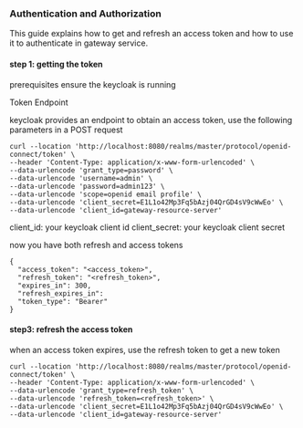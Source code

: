 ### Authentication and Authorization
This guide explains how to get and refresh an access token
and how to use it to authenticate in gateway service.
          

#### step 1: getting the token
prerequisites
ensure the keycloak is running

Token Endpoint

keycloak provides an endpoint to obtain an access token, use the following parameters in a POST request
             
    curl --location 'http://localhost:8080/realms/master/protocol/openid-connect/token' \
    --header 'Content-Type: application/x-www-form-urlencoded' \
    --data-urlencode 'grant_type=password' \
    --data-urlencode 'username=admin' \
    --data-urlencode 'password=admin123' \
    --data-urlencode 'scope=openid email profile' \
    --data-urlencode 'client_secret=E1L1o42Mp3Fq5bAzj04QrGD4sV9cWwEo' \
    --data-urlencode 'client_id=gateway-resource-server'
                          
client_id: your keycloak client id
client_secret: your keycloak client secret

now you have both refresh and access tokens

    {
      "access_token": "<access_token>",
      "refresh_token": "<refresh_token>", 
      "expires_in": 300,
      "refresh_expires_in": 
      "token_type": "Bearer"
    }


#### step3: refresh the access token
when an access token expires, use the refresh token to get a new token

    curl --location 'http://localhost:8080/realms/master/protocol/openid-connect/token' \    
    --header 'Content-Type: application/x-www-form-urlencoded' \                             
    --data-urlencode 'grant_type=refresh_token' \                                                 
    --data-urlencode 'refresh_token=<refresh_token>' \                                          
    --data-urlencode 'client_secret=E1L1o42Mp3Fq5bAzj04QrGD4sV9cWwEo' \                      
    --data-urlencode 'client_id=gateway-resource-server'                                     
                                

                 

                                        